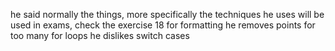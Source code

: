 he said normally the things, more specifically the techniques he uses will be used in exams, check the exercise 18 for formatting
he removes points for too many for loops
he dislikes switch cases